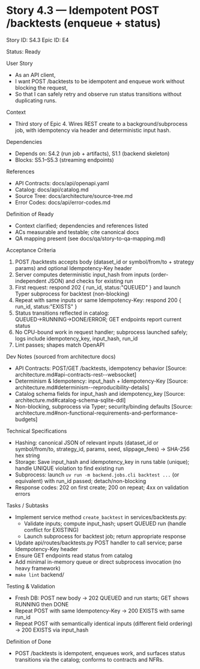 # Story 4.3 — Idempotent POST /backtests (enqueue + status)
Story ID: S4.3
Epic ID: E4



Status: Ready

User Story
- As an API client,
- I want POST /backtests to be idempotent and enqueue work without blocking the request,
- So that I can safely retry and observe run status transitions without duplicating runs.

Context
- Third story of Epic 4. Wires REST create to a background/subprocess job, with idempotency via header and deterministic input hash.


Dependencies
- Depends on: S4.2 (run job + artifacts), S1.1 (backend skeleton)
- Blocks: S5.1–S5.3 (streaming endpoints)

References
- API Contracts: docs/api/openapi.yaml
- Catalog: docs/api/catalog.md
- Source Tree: docs/architecture/source-tree.md
- Error Codes: docs/api/error-codes.md

Definition of Ready
- Context clarified; dependencies and references listed
- ACs measurable and testable; cite canonical docs
- QA mapping present (see docs/qa/story-to-qa-mapping.md)

Acceptance Criteria
1) POST /backtests accepts body (dataset_id or symbol/from/to + strategy params) and optional Idempotency-Key header
2) Server computes deterministic input_hash from inputs (order-independent JSON) and checks for existing run
3) First request: respond 202 { run_id, status:"QUEUED" } and launch Typer subprocess for backtest (non-blocking)
4) Repeat with same inputs or same Idempotency-Key: respond 200 { run_id, status:"EXISTS" }
5) Status transitions reflected in catalog: QUEUED→RUNNING→DONE/ERROR; GET endpoints report current status
6) No CPU-bound work in request handler; subprocess launched safely; logs include idempotency_key, input_hash, run_id
7) Lint passes; shapes match OpenAPI

Dev Notes (sourced from architecture docs)
- API Contracts: POST/GET /backtests, idempotency behavior [Source: architecture.md#api-contracts-rest--websocket]
- Determinism & Idempotency: input_hash + Idempotency-Key [Source: architecture.md#determinism--reproducibility-details]
- Catalog schema fields for input_hash and idempotency_key [Source: architecture.md#catalog-schema-sqlite-ddl]
- Non-blocking, subprocess via Typer; security/binding defaults [Source: architecture.md#non-functional-requirements-and-performance-budgets]

Technical Specifications
- Hashing: canonical JSON of relevant inputs (dataset_id or symbol/from/to, strategy_id, params, seed, slippage_fees) → SHA-256 hex string
- Storage: Save input_hash and idempotency_key in runs table (unique); handle UNIQUE violation to find existing run
- Subprocess: launch `uv run -m backend.jobs.cli backtest ...` (or equivalent) with run_id passed; detach/non-blocking
- Response codes: 202 on first create; 200 on repeat; 4xx on validation errors

Tasks / Subtasks
- Implement service method `create_backtest` in services/backtests.py:
  - Validate inputs; compute input_hash; upsert QUEUED run (handle conflict for EXISTING)
  - Launch subprocess for backtest job; return appropriate response
- Update api/routes/backtests.py POST handler to call service; parse Idempotency-Key header
- Ensure GET endpoints read status from catalog
- Add minimal in-memory queue or direct subprocess invocation (no heavy framework)
- `make lint` backend/

Testing & Validation
- Fresh DB: POST new body → 202 QUEUED and run starts; GET shows RUNNING then DONE
- Repeat POST with same Idempotency-Key → 200 EXISTS with same run_id
- Repeat POST with semantically identical inputs (different field ordering) → 200 EXISTS via input_hash

Definition of Done
- POST /backtests is idempotent, enqueues work, and surfaces status transitions via the catalog; conforms to contracts and NFRs.

